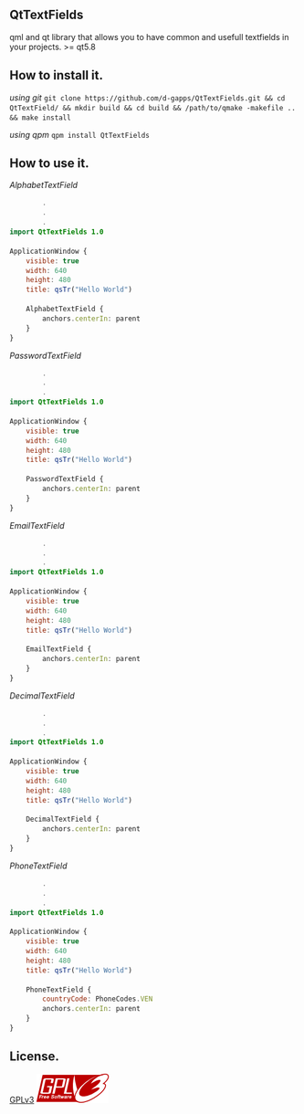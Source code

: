 QtTextFields
-------------
qml and qt library that allows you to have common and usefull textfields
in your projects. >= qt5.8

How to install it.
-------------------
*using git*
```git clone https://github.com/d-gapps/QtTextFields.git && cd QtTextField/ && mkdir build && cd build && /path/to/qmake -makefile .. && make install```

*using qpm*
```qpm install QtTextFields```

How to use it.
--------------
*AlphabetTextField*
```qml
        .
        .
        .
import QtTextFields 1.0

ApplicationWindow {
    visible: true
    width: 640
    height: 480
    title: qsTr("Hello World")

    AlphabetTextField {
        anchors.centerIn: parent
    }
}
```

*PasswordTextField*
```qml
		.
		.
		.
import QtTextFields 1.0

ApplicationWindow {
    visible: true
    width: 640
    height: 480
    title: qsTr("Hello World")

    PasswordTextField {
        anchors.centerIn: parent
    }
}
```

*EmailTextField*
```qml
		.
		.
		.
import QtTextFields 1.0

ApplicationWindow {
    visible: true
    width: 640
    height: 480
    title: qsTr("Hello World")

    EmailTextField {
        anchors.centerIn: parent
    }
}
```

*DecimalTextField*
```qml
		.
		.
		.
import QtTextFields 1.0

ApplicationWindow {
    visible: true
    width: 640
    height: 480
    title: qsTr("Hello World")

    DecimalTextField {
        anchors.centerIn: parent
    }
}
```

*PhoneTextField*
```qml
		.
		.
		.
import QtTextFields 1.0

ApplicationWindow {
    visible: true
    width: 640
    height: 480
    title: qsTr("Hello World")

    PhoneTextField {
        countryCode: PhoneCodes.VEN
        anchors.centerIn: parent
    }
}
```

License.
--------
[GPLv3](./LICENSE.md) ![gplv3](./img/gplv3.png)
